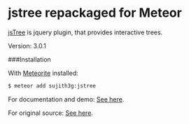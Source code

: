 jstree repackaged for Meteor
======

<a href="http://www.jstree.com/">jsTree</a> is jquery plugin, that provides interactive trees.

Version: 3.0.1

###Installation

With [Meteorite](https://github.com/oortcloud/meteorite) installed:

```sh 
$ meteor add sujith3g:jstree

```

For documentation and demo: [See here](http://www.jstree.com/demo/).

For original source: [See here](https://github.com/vakata/jstree).
